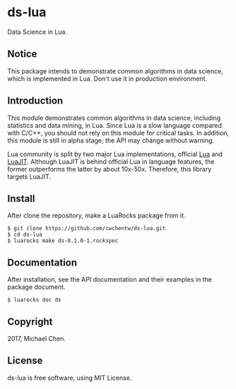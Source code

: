 # ds-lua

Data Science in Lua.

## Notice

This package intends to demonstrate common algorithms in data science, which
is implemented in Lua.  Don't use it in production environment.

## Introduction

This module demonstrates common algorithms in data science, including
statistics and data mining, in Lua.  Since Lua is a slow language compared
with C/C++, you should not rely on this module for critical tasks.  In
addition, this module is still in alpha stage; the API may change without warning.

Lua community is split by two major Lua implementations, official [Lua](https://www.lua.org/)
and [LuaJIT](http://luajit.org/). Although LuaJIT is behind official Lua in
language features, the former outperforms the latter by about 10x-50x.  Therefore,
this library targets LuaJIT.

## Install

After clone the repository, make a LuaRocks package from it.

```
$ git clone https://github.com/cwchentw/ds-lua.git
$ cd ds-lua
$ luarocks make ds-0.1.0-1.rockspec
```

## Documentation

After installation, see the API documentation and their examples in the package
document.

```
$ luarocks doc ds
```

## Copyright

2017, Michael Chen.

## License

ds-lua is free software, using MIT License.
